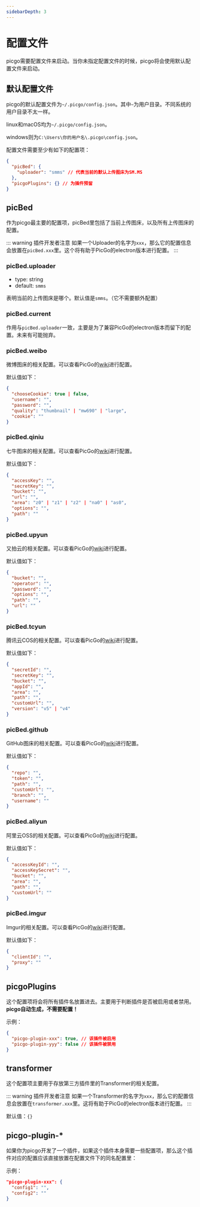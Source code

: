 ```yaml
---
sidebarDepth: 3
---
```

# 配置文件

picgo需要配置文件来启动。当你未指定配置文件的时候，picgo将会使用默认配置文件来启动。

## 默认配置文件

picgo的默认配置文件为`~/.picgo/config.json`。其中`~`为用户目录。不同系统的用户目录不太一样。

linux和macOS均为`~/.picgo/config.json`。

windows则为`C:\Users\你的用户名\.picgo\config.json`。

配置文件需要至少有如下的配置项：

```json
{
  "picBed": {
    "uploader": "smms" // 代表当前的默认上传图床为SM.MS
  },
  "picgoPlugins": {} // 为插件预留
}
```

## picBed

作为picgo最主要的配置项，picBed里包括了当前上传图床，以及所有上传图床的配置。

::: warning 插件开发者注意
如果一个Uploader的名字为`xxx`，那么它的配置信息会放置在`picBed.xxx`里。这个将有助于PicGo的electron版本进行配置。
:::

### picBed.uploader

- type: string
- default: `smms`

表明当前的上传图床是哪个。默认值是`smms`。（它不需要额外配置）

### picBed.current

作用与`picBed.uploader`一致，主要是为了兼容PicGo的electron版本而留下的配置。未来有可能抛弃。

### picBed.weibo

微博图床的相关配置。可以查看PicGo的[wiki](https://github.com/Molunerfinn/PicGo/wiki/%E8%AF%A6%E7%BB%86%E7%AA%97%E5%8F%A3%E7%9A%84%E4%BD%BF%E7%94%A8#微博图床)进行配置。

默认值如下：

```json
{
  "chooseCookie": true | false,
  "username": "",
  "password": "",
  "quality": "thumbnail" | "mw690" | "large",
  "cookie": ""
}
```

### picBed.qiniu

七牛图床的相关配置。可以查看PicGo的[wiki](https://github.com/Molunerfinn/PicGo/wiki/%E8%AF%A6%E7%BB%86%E7%AA%97%E5%8F%A3%E7%9A%84%E4%BD%BF%E7%94%A8#七牛图床)进行配置。

默认值如下：

```json
{
  "accessKey": "",
  "secretKey": "",
  "bucket": "",
  "url": "",
  "area": "z0" | "z1" | "z2" | "na0" | "as0",
  "options": "",
  "path": ""
}
```

### picBed.upyun

又拍云的相关配置。可以查看PicGo的[wiki](https://github.com/Molunerfinn/PicGo/wiki/%E8%AF%A6%E7%BB%86%E7%AA%97%E5%8F%A3%E7%9A%84%E4%BD%BF%E7%94%A8#又拍云)进行配置。

默认值如下：

```json
{
  "bucket": "",
  "operator": "",
  "password": "",
  "options": "",
  "path": "",
  "url": ""
}
```

### picBed.tcyun

腾讯云COS的相关配置。可以查看PicGo的[wiki](https://github.com/Molunerfinn/PicGo/wiki/%E8%AF%A6%E7%BB%86%E7%AA%97%E5%8F%A3%E7%9A%84%E4%BD%BF%E7%94%A8#腾讯云cos)进行配置。

默认值如下：

```json
{
  "secretId": "",
  "secretKey": "",
  "bucket": "",
  "appId": "",
  "area": "",
  "path": "",
  "customUrl": "",
  "version": "v5" | "v4"
}
```

### picBed.github

GitHub图床的相关配置。可以查看PicGo的[wiki](https://github.com/Molunerfinn/PicGo/wiki/%E8%AF%A6%E7%BB%86%E7%AA%97%E5%8F%A3%E7%9A%84%E4%BD%BF%E7%94%A8#github图床)进行配置。

默认值如下：

```json
{
  "repo": "",
  "token": "",
  "path": "",
  "customUrl": "",
  "branch": "",
  "username": ""
}
```

### picBed.aliyun

阿里云OSS的相关配置。可以查看PicGo的[wiki](https://github.com/Molunerfinn/PicGo/wiki/%E8%AF%A6%E7%BB%86%E7%AA%97%E5%8F%A3%E7%9A%84%E4%BD%BF%E7%94%A8#阿里云oss)进行配置。

默认值如下：

```json
{
  "accessKeyId": "",
  "accessKeySecret": "",
  "bucket": "",
  "area": "",
  "path": "",
  "customUrl": ""
}
```

### picBed.imgur

Imgur的相关配置。可以查看PicGo的[wiki](https://github.com/Molunerfinn/PicGo/wiki/%E8%AF%A6%E7%BB%86%E7%AA%97%E5%8F%A3%E7%9A%84%E4%BD%BF%E7%94%A8#imgur)进行配置。

默认值如下：

```json
{
  "clientId": "",
  "proxy": ""
}
```

## picgoPlugins

这个配置项将会将所有插件名放置进去。主要用于判断插件是否被启用或者禁用。 **picgo自动生成，不需要配置！**

示例：

```json
{
  "picgo-plugin-xxx": true, // 该插件被启用
  "picgo-plugin-yyy": false // 该插件被禁用
}
```

## transformer

这个配置项主要用于存放第三方插件里的Transformer的相关配置。

::: warning 插件开发者注意
如果一个Transformer的名字为`xxx`，那么它的配置信息会放置在`transformer.xxx`里。这将有助于PicGo的electron版本进行配置。
:::

默认值：`{}`

## picgo-plugin-*

如果你为picgo开发了一个插件，如果这个插件本身需要一些配置项，那么这个插件对应的配置应该直接放置在配置文件下的同名配置里：

示例：

```json
"picgo-plugin-xxx": {
  "config1": "",
  "config2": ""
}
```

